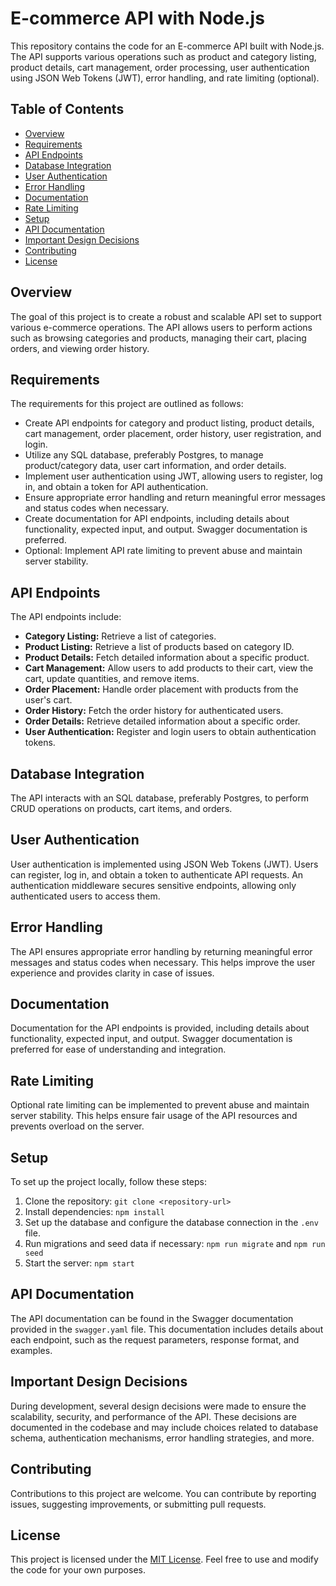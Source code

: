 # E-commerce API with Node.js

This repository contains the code for an E-commerce API built with Node.js. The API supports various operations such as product and category listing, product details, cart management, order processing, user authentication using JSON Web Tokens (JWT), error handling, and rate limiting (optional).

## Table of Contents

- [Overview](#overview)
- [Requirements](#requirements)
- [API Endpoints](#api-endpoints)
- [Database Integration](#database-integration)
- [User Authentication](#user-authentication)
- [Error Handling](#error-handling)
- [Documentation](#documentation)
- [Rate Limiting](#rate-limiting)
- [Setup](#setup)
- [API Documentation](#api-documentation)
- [Important Design Decisions](#important-design-decisions)
- [Contributing](#contributing)
- [License](#license)

## Overview

The goal of this project is to create a robust and scalable API set to support various e-commerce operations. The API allows users to perform actions such as browsing categories and products, managing their cart, placing orders, and viewing order history.

## Requirements

The requirements for this project are outlined as follows:

- Create API endpoints for category and product listing, product details, cart management, order placement, order history, user registration, and login.
- Utilize any SQL database, preferably Postgres, to manage product/category data, user cart information, and order details.
- Implement user authentication using JWT, allowing users to register, log in, and obtain a token for API authentication.
- Ensure appropriate error handling and return meaningful error messages and status codes when necessary.
- Create documentation for API endpoints, including details about functionality, expected input, and output. Swagger documentation is preferred.
- Optional: Implement API rate limiting to prevent abuse and maintain server stability.

## API Endpoints

The API endpoints include:

- **Category Listing:** Retrieve a list of categories.
- **Product Listing:** Retrieve a list of products based on category ID.
- **Product Details:** Fetch detailed information about a specific product.
- **Cart Management:** Allow users to add products to their cart, view the cart, update quantities, and remove items.
- **Order Placement:** Handle order placement with products from the user's cart.
- **Order History:** Fetch the order history for authenticated users.
- **Order Details:** Retrieve detailed information about a specific order.
- **User Authentication:** Register and login users to obtain authentication tokens.

## Database Integration

The API interacts with an SQL database, preferably Postgres, to perform CRUD operations on products, cart items, and orders.

## User Authentication

User authentication is implemented using JSON Web Tokens (JWT). Users can register, log in, and obtain a token to authenticate API requests. An authentication middleware secures sensitive endpoints, allowing only authenticated users to access them.

## Error Handling

The API ensures appropriate error handling by returning meaningful error messages and status codes when necessary. This helps improve the user experience and provides clarity in case of issues.

## Documentation

Documentation for the API endpoints is provided, including details about functionality, expected input, and output. Swagger documentation is preferred for ease of understanding and integration.

## Rate Limiting

Optional rate limiting can be implemented to prevent abuse and maintain server stability. This helps ensure fair usage of the API resources and prevents overload on the server.

## Setup

To set up the project locally, follow these steps:

1. Clone the repository: `git clone <repository-url>`
2. Install dependencies: `npm install`
3. Set up the database and configure the database connection in the `.env` file.
4. Run migrations and seed data if necessary: `npm run migrate` and `npm run seed`
5. Start the server: `npm start`

## API Documentation

The API documentation can be found in the Swagger documentation provided in the `swagger.yaml` file. This documentation includes details about each endpoint, such as the request parameters, response format, and examples.

## Important Design Decisions

During development, several design decisions were made to ensure the scalability, security, and performance of the API. These decisions are documented in the codebase and may include choices related to database schema, authentication mechanisms, error handling strategies, and more.

## Contributing

Contributions to this project are welcome. You can contribute by reporting issues, suggesting improvements, or submitting pull requests.

## License

This project is licensed under the [MIT License](LICENSE). Feel free to use and modify the code for your own purposes. 
